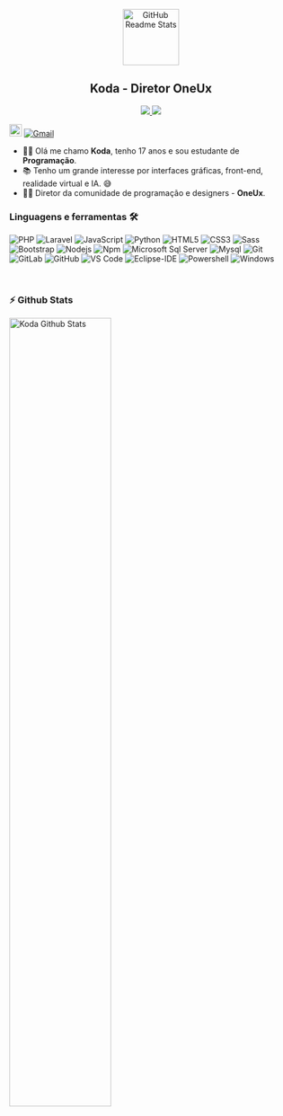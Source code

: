 <p align="center">
 <img width="100px" src="https://cdn.discordapp.com/icons/693164410205765684/a_8d9ed1ddfa53e85464d1739b118f12b7.gif" align="center" alt="GitHub Readme Stats" />
 <h2 align="center">Koda - Diretor OneUx</h2>
</p>
<p align="center">
 
  <a href="https://a.paddle.com/v2/click/16413/119403?link=1227">
      <img src="https://img.shields.io/badge/OneUx%20-Discord%E2%86%92-gray.svg?colorA=655BE1&colorB=4F44D6&style=for-the-badge"/>
    </a>
   <a href="https://a.paddle.com/v2/click/16413/119403?link=1227">
      <img src="https://img.shields.io/badge/OneUx%20-Site%E2%86%92-gray.svg?colorA=655BE1&colorB=4F44D6&style=for-the-badge"/>
    </a>

</p>

[<img src="https://img.shields.io/github/followers/Wicaro?label=follow&style=social" height="22" title="Follow me" />](https://github.com/Wicaro) 
[![Gmail](https://img.shields.io/badge/-Gmail-c14438?style=flat&logo=Gmail&logoColor=white)](mailto:wicaromendes@gmail.com)



- 👨‍💻 Olá me chamo **Koda**, tenho 17 anos e sou estudante de **Programação**.
- 📚 Tenho um grande interesse por interfaces gráficas, front-end, realidade virtual e IA. 😅
- 👨‍🚀 Diretor da comunidade de programação e designers - **OneUx**.






### Linguagens e ferramentas 🛠 

![PHP](http://img.shields.io/badge/-PHP-3776AB?style=flat-square&logo=php&logoColor=ffffff)
![Laravel](http://img.shields.io/badge/-Laravel-3776AB?style=flat-square&logo=laravel&logoColor=ffffff)
![JavaScript](https://img.shields.io/badge/-JavaScript-%23F7DF1C?style=flat-square&logo=javascript&logoColor=000000&labelColor=%23F7DF1C&color=%23FFCE5A)
![Python](http://img.shields.io/badge/-Python-3776AB?style=flat-square&logo=python&logoColor=ffffff)
![HTML5](https://img.shields.io/badge/-HTML5-%23E44D27?style=flat-square&logo=html5&logoColor=ffffff)
![CSS3](https://img.shields.io/badge/-CSS3-%231572B6?style=flat-square&logo=css3)
![Sass](https://img.shields.io/badge/-Sass-%23CC6699?style=flat-square&logo=sass&logoColor=ffffff)
![Bootstrap](https://img.shields.io/badge/-Bootstrap-563D7C?style=flat-square&logo=Bootstrap)
![Nodejs](https://img.shields.io/badge/-Nodejs-339933?style=flat-square&logo=Node.js&logoColor=ffffff)
![Npm](https://img.shields.io/badge/-npm-CB3837?style=flat-square&logo=npm)
![Microsoft Sql Server](https://img.shields.io/badge/-Sql%20Server-CC2927?style=flat-square&logo=microsoft-sql-server&logoColor=ffffff)
![Mysql](https://img.shields.io/badge/-Mysql-FFCA28?style=flat-square&logo=mysql&logoColor=ffffff)
![Git](https://img.shields.io/badge/-Git-%23F05032?style=flat-square&logo=git&logoColor=%23ffffff)
![GitLab](https://img.shields.io/badge/-GitLab-FCA121?style=flat-square&logo=gitlab)
![GitHub](https://img.shields.io/badge/-GitHub-181717?style=flat-square&logo=github)
![VS Code](http://img.shields.io/badge/-VS%20Code-007ACC?style=flat-square&logo=visual-studio-code&logoColor=ffffff)
![Eclipse-IDE](http://img.shields.io/badge/-Eclipse-2C2255?style=flat-square&logo=eclipse&logoColor=ffffff)
![Powershell](http://img.shields.io/badge/-Powershell-5391FE?style=flat-square&logo=powershell&logoColor=ffffff)
![Windows](http://img.shields.io/badge/-Windows-0078D6?style=flat-square&logo=windows&logoColor=ffffff)

<br/>

### :zap: Github Stats

<img align="left" src="https://github-readme-stats.sumanth-talluri.vercel.app/api?username=Wicaro&show_icons=true&title_color=fff&icon_color=79ff97&text_color=efefef&bg_color=24292e" alt="Koda Github Stats" width="60%">



